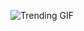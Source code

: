 ![Trending GIF](https://media0.giphy.com/media/v1.Y2lkPThiYjIxNzcyZXp1YjA4eDBodW50Z3JvbW9qM2tuajR1cGtpc2JrMG91cnl1OGUzaCZlcD12MV9naWZzX3NlYXJjaCZjdD1n/wQAbcl6iDnawokpLj9/giphy.gif)
